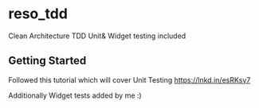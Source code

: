 # reso_tdd

Clean Architecture TDD
Unit& Widget testing included
## Getting Started

Followed this tutorial which will cover Unit Testing
https://lnkd.in/esRKsy7

Additionally Widget tests added by me :)
